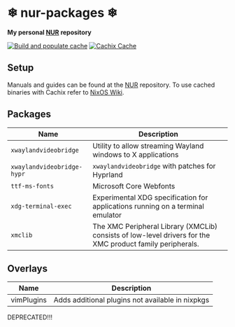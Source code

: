 # ❄ nur-packages ❄

**My personal [NUR](https://github.com/nix-community/NUR) repository**

[![Build and populate cache](https://github.com/mikilio/nur-packages/workflows/Build%20and%20populate%20cache/badge.svg)](https://github.com/Mikilio/nur-packages/actions)
[![Cachix Cache](https://img.shields.io/badge/cachix-mikilio-blue.svg)](https://mikilio.cachix.org)

## Setup

Manuals and guides can be found at the [NUR](https://github.com/nix-community/NUR) repository.
To use cached binaries with Cachix refer to [NixOS Wiki](https://nixos.wiki/wiki/Binary_Cache#Using_a_binary_cache).

## Packages

| Name                       | Description                                                  |
|----------------------------|--------------------------------------------------------------|
| `xwaylandvideobridge`      | Utility to allow streaming Wayland windows to X applications |
| `xwaylandvideobridge-hypr` | `xwaylandvideobridge` with patches for Hyprland |
| `ttf-ms-fonts`             | Microsoft Core Webfonts |
| `xdg-terminal-exec`        | Experimental XDG specification for applications running on a terminal emulator |
| `xmclib`                 | The XMC Peripheral Library (XMCLib) consists of low-level drivers for the XMC product family peripherals. |

## Overlays

| Name                       | Description                                                  |
|----------------------------|--------------------------------------------------------------|
| vimPlugins                 | Adds additional plugins not available in nixpkgs |
DEPRECATED!!!
